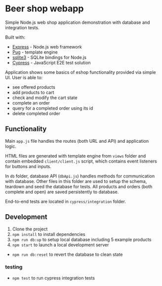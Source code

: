 Beer shop webapp
===

Simple Node.js web shop application demonstration with database and integration tests.

Built with:

  * [Express](https://expressjs.com/) - Node.js web framework
  * [Pug](https://pugjs.org/api/getting-started.html) - template engine
  * [sqlite3](https://github.com/mapbox/node-sqlite3) - SQLite bindings for Node.js
  * [Cypress](https://www.cypress.io/) - JavaScript E2E test solution

Application shows some basics of eshop functionality provided via simple UI. User is able to:
- see offered products
- add products to cart
- check and modify the cart state
- complete an order
- query for a completed order using its id
- delete completed order

## Functionality

Main `app.js` file handles the routes (both URL and API) and application logic. 

HTML files are generated with template engine from `views` folder and contain embedded `client/client.js` script, which contains event listeners for buttons and inputs. 

In `db` folder, database API (`dbApi.js`) handles methods for communication with database. Other files in this folder are used to setup the schema, teardown and seed the database for tests. All products and orders (both complete and open) are saved persistently to database.

End-to-end tests are located in `cypress/integration` folder.

## Development

1. Clone the project
1. `npm install` to install dependencies
2. `npm run db:up` to setup local database including 5 example products
3. `npm start` to launch a local development server
- `npm run db:reset` to revert the database to clean state

### testing

- `npm test` to run cypress integration tests


